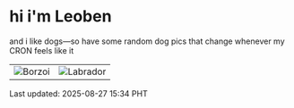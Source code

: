 # hi i'm Leoben

and i like dogs—so have some random dog pics that change whenever my CRON feels like it

|  |  |
|--------|----------|
| ![Borzoi](https://random-dog-vercel.vercel.app/api/random-borzoi?v=1756280069) | ![Labrador](https://random-dog-vercel.vercel.app/api/random-labrador?v=1756280069) |

Last updated: 2025-08-27 15:34 PHT
